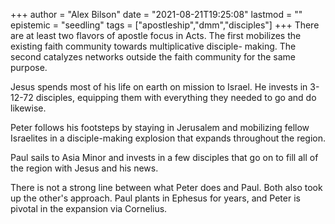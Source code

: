 +++
author = "Alex Bilson"
date = "2021-08-21T19:25:08"
lastmod = ""
epistemic = "seedling"
tags = ["apostleship","dmm","disciples"]
+++
There are at least two flavors of apostle focus in Acts. The first mobilizes the existing faith community towards multiplicative disciple- making. The second catalyzes networks outside the faith community for the same purpose.

Jesus spends most of his life on earth on mission to Israel. He invests in 3-12-72 disciples, equipping them with everything they needed to go and do likewise.

Peter follows his footsteps by staying in Jerusalem and mobilizing fellow Israelites in a disciple-making explosion that expands throughout the region.

Paul sails to Asia Minor and invests in a few disciples that go on to fill all of the region with Jesus and his news.

There is not a strong line between what Peter does and Paul. Both also took up the other's approach. Paul plants in Ephesus for years, and Peter is pivotal in the expansion via Cornelius.

